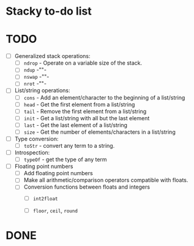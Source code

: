 # Stacky to-do list

# TODO

- [ ] Generalized stack operations:
  - [ ] `ndrop` - Operate on a variable size of the stack.
  - [ ] `ndup` -""-
  - [ ] `nswap` -""-
  - [ ] `nrot` -""-
- [ ] List/string operations:
  - [ ] `cons` - Add an element/character to the beginning of a list/string
  - [ ] `head` - Get the first element from a list/string
  - [ ] `tail` - Remove the first element from a list/string
  - [ ] `init` - Get a list/string with all but the last element
  - [ ] `last` - Get the last element of a list/string
  - [ ] `size` - Get the number of elements/characters in a list/string
- [ ] Type conversion:
  - [ ] `toStr` - convert any term to a string.
- [ ] Introspection:
  - [ ] `typeOf` - get the type of any term
- [ ] Floating point numbers
  - [ ] Add floating point numbers
  - [ ] Make all arithmetic/comparison operators compatible with floats.
  - [ ] Conversion functions between floats and integers
    - [ ] `int2float`
    - [ ] `floor`, `ceil`, `round`


# DONE

